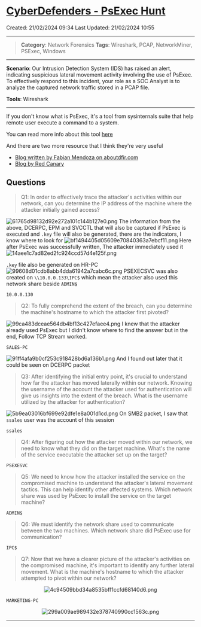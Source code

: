 # [CyberDefenders - PsExec Hunt](https://cyberdefenders.org/blueteam-ctf-challenges/psexec-hunt/)
Created: 21/02/2024 09:34
Last Updated: 21/02/2024 10:55
* * *
>**Category**: Network Forensics
>**Tags**: Wireshark, PCAP, NetworkMiner, PSExec, Windows
* * *
**Scenario**:
Our Intrusion Detection System (IDS) has raised an alert, indicating suspicious lateral movement activity involving the use of PsExec. To effectively respond to this incident, your role as a SOC Analyst is to analyze the captured network traffic stored in a PCAP file.

**Tools**: Wireshark
* * *
If you don't know what is PsExec, it's a tool from sysinternals suite that help remote user execute a command to a system.

You can read more info about this tool [here](https://learn.microsoft.com/en-us/sysinternals/downloads/psexec)

And there are two more resource that I think they're very useful
- [Blog written by Fabian Mendoza on aboutdfir.com](https://aboutdfir.com/the-key-to-identify-psexec/) 
- [Blog by Red Canary](https://redcanary.com/blog/threat-hunting-psexec-lateral-movement/)

## Questions
> Q1: In order to effectively trace the attacker's activities within our network, can you determine the IP address of the machine where the attacker initially gained access?

![61765d98132d92e272a101c144b127e0.png](../../_resources/61765d98132d92e272a101c144b127e0.png)
The information from the above, DCERPC, EPM and SVCCTL that will also be captured if PsExec is executed and `.key` file will also be generated, there are the indicators, I know where to look for
![bf1494405d05609e70840363a7ebcf11.png](../../_resources/bf1494405d05609e70840363a7ebcf11.png)
Here after PsExec was successfully written, The attacker immediately used it
![14aee1c7ad82ed2fc924ccd57d4e125f.png](../../_resources/14aee1c7ad82ed2fc924ccd57d4e125f.png)

`.key` file also be generated on HR-PC
![99608d01cdb8abb4dda61942a7cabc6c.png](../../_resources/99608d01cdb8abb4dda61942a7cabc6c.png)
PSEXECSVC was also created on `\\10.0.0.133\IPC$` which mean the attacker also used this network share beside `ADMIN$`

```
10.0.0.130
```

> Q2: To fully comprehend the extent of the breach, can you determine the machine's hostname to which the attacker first pivoted?

![99ca483dceae564db4bf13c427efaee4.png](../../_resources/99ca483dceae564db4bf13c427efaee4.png)
I knew that the attacker already used PsExec but I didn't know where to find the answer but in the end, Follow TCP Stream worked.
```
SALES-PC
```
![91ff4afa9b0cf253c918428bd6a136b1.png](../../_resources/91ff4afa9b0cf253c918428bd6a136b1.png)
And I found out later that it could be seen on DCERPC packet

> Q3: After identifying the initial entry point, it's crucial to understand how far the attacker has moved laterally within our network. Knowing the username of the account the attacker used for authentication will give us insights into the extent of the breach. What is the username utilized by the attacker for authentication?

![5b9ea03016bf699e92dfe1e8a001d1cd.png](../../_resources/5b9ea03016bf699e92dfe1e8a001d1cd.png)
On SMB2 packet, I saw that `ssales` user was the account of this session
```
ssales
```

> Q4: After figuring out how the attacker moved within our network, we need to know what they did on the target machine. What's the name of the service executable the attacker set up on the target?
```
PSEXESVC
```

> Q5: We need to know how the attacker installed the service on the compromised machine to understand the attacker's lateral movement tactics. This can help identify other affected systems. Which network share was used by PsExec to install the service on the target machine?
```
ADMIN$
```

> Q6: We must identify the network share used to communicate between the two machines. Which network share did PsExec use for communication?
```
IPC$
```

> Q7: Now that we have a clearer picture of the attacker's activities on the compromised machine, it's important to identify any further lateral movement. What is the machine's hostname to which the attacker attempted to pivot within our network?

<div align=center>

![4c94509bbd34a8535bff1ccfd68140d6.png](../../_resources/4c94509bbd34a8535bff1ccfd68140d6.png)
</div>

```
MARKETING-PC
```

<div align=center>

![299a009ae989432e378740990cc1563c.png](../../_resources/299a009ae989432e378740990cc1563c.png)
</div>

* * *